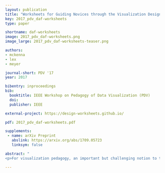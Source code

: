 ```yaml
---
layout: publication
title: "Worksheets for Guiding Novices through the Visualization Design Process"
key: 2017_pdv_daf-worksheets
type: paper

shortname: daf-worksheets
image: 2017_pdv_daf-worksheets.png
image_large: 2017_pdv_daf-worksheets-teaser.png

authors:
- mckenna
- lex
- meyer

journal-short: PDV '17
year: 2017

bibentry: inproceedings
bib:
  booktitle: IEEE Workshop on Pedagogy of Data Visualization (PDV)
  doi: 
  publisher: IEEE

external-project: https://design-worksheets.github.io/

pdf: 2017_pdv_daf-worksheets.pdf

supplements:
 - name: arXiv Preprint
   abslink: https://arxiv.org/abs/1709.05723
   linksym: false

abstract: "
<p>For visualization pedagogy, an important but challenging notion to teach is design, from making to evaluating visualization encodings, user interactions, or data visualization systems. In our previous work, we introduced the design activity framework to codify the high-level activities of the visualization design process. This framework has helped structure experts' design processes to create visualization systems, but the framework's four activities lack a breakdown into steps with a concrete example to help novices utilizing this framework in their own real-world design process. To provide students with such concrete guidelines, we created worksheets for each design activity: understand, ideate, make, and deploy. Each worksheet presents a high-level summary of the activity with actionable, guided steps for a novice designer to follow. We validated the use of this framework and the worksheets in a graduate-level visualization course taught at our university. For this evaluation, we surveyed the class and conducted 13 student interviews to garner qualitative, open-ended feedback and suggestions on the worksheets. We conclude this work with a discussion and highlight various areas for future work on improving visualization design pedagogy.</p>"

---
```

